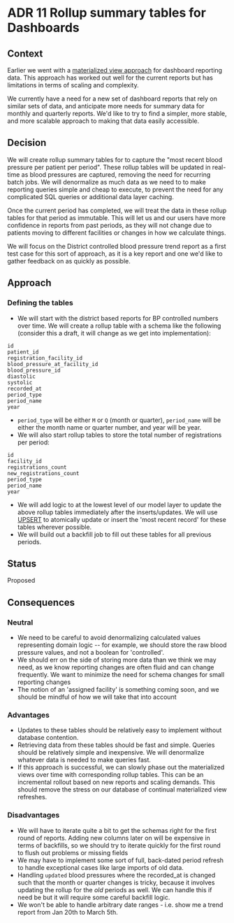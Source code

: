 # ADR 11 Rollup summary tables for Dashboards

## Context
Earlier we went with a [materialized view approach](https://github.com/simpledotorg/simple-server/blob/master/doc/arch/008-materialized-views-for-dashboards.md) for dashboard reporting data. This approach has worked out well for the current reports but has limitations in terms of scaling and complexity.

We currently have a need for a new set of dashboard reports that rely on similar sets of data, and anticipate more needs for summary data for monthly and quarterly reports. We'd like to try to find a simpler, more stable, and more scalable approach to making that data easily accessible.

## Decision

We will create rollup summary tables for to capture the "most recent blood pressure per patient per period". These rollup tables will be updated in real-time as blood pressures are captured, removing the need for recurring batch jobs. We will denormalize as much data as we need to to make reporting queries simple and cheap to execute, to prevent the need for any complicated SQL queries or additional data layer caching.

Once the current period has completed, we will treat the data in these rollup tables for that period as immutable. This will let us and our users have more confidence in reports from past periods, as they will not change due to patients moving to different facilities or changes in how we calculate things.

We will focus on the District controlled blood pressure trend report as a first test case for this sort of approach, as it is a key report and one we'd like to gather feedback on as quickly as possible.

## Approach

### Defining the tables

* We will start with the district based reports for BP controlled numbers over time. We will create a rollup table with a schema like the following (consider this a draft, it will change as we get into implementation):
```
id
patient_id
registration_facility_id
blood_pressure_at_facility_id
blood_pressure_id
diastolic
systolic
recorded_at
period_type
period_name
year
```
* `period_type` will be either `M` or `Q` (month or quarter), `period_name` will be either the month name or quarter number, and year will be year.
* We will also start rollup tables to store the total number of registrations per period:
```
id
facility_id
registrations_count
new_registrations_count
period_type
period_name
year
```

* We will add logic to at the lowest level of our model layer to update the above rollup tables immediately after the inserts/updates. We will use [UPSERT](https://wiki.postgresql.org/wiki/UPSERT#.22UPSERT.22_definition) to atomically update or insert the 'most recent record' for these tables wherever possible.
* We will build out a backfill job to fill out these tables for all previous periods.

## Status
Proposed

## Consequences

### Neutral
* We need to be careful to avoid denormalizing calculated values representing domain logic -- for example, we should store the raw blood pressure values, and not a boolean for 'controlled'.
* We should err on the side of storing more data than we think we may need, as we know reporting changes are often fluid and can change frequently. We want to minimize the need for schema changes for small reporting changes
* The notion of an 'assigned facility' is something coming soon, and we should be mindful of how we will take that into account
### Advantages
* Updates to these tables should be relatively easy to implement without database contention.
* Retrieving data from these tables should be fast and simple. Queries should be relatively simple and inexpensive.  We will denormalize whatever data is needed to make queries fast.
* If this approach is successful, we can slowly phase out the materialized views over time with corresponding rollup tables. This can be an incremental rollout based on new reports and scaling demands. This should remove the stress on our database of continual materialized view refreshes.
### Disadvantages
* We will have to iterate quite a bit to get the schemas right for the first round of reports. Adding new columns later on will be expensive in terms of backfills, so we should try to iterate quickly for the first round to flush out problems or missing fields
* We may have to implement some sort of full, back-dated period refresh to handle exceptional cases like large imports of old data.
* Handling `updated` blood pressures where the recorded_at is changed such that the month or quarter changes is tricky, because it involves updating the rollup for the _old_ periods as well. We can handle this if need be but it will require some careful backfill logic.
* We won't be able to handle arbitrary date ranges - i.e. show me a trend report from Jan 20th to March 5th.
